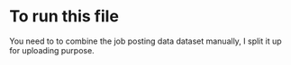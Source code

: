 # To run this file 
You need to to combine the job posting data dataset manually, I split it up for uploading purpose. <br>
